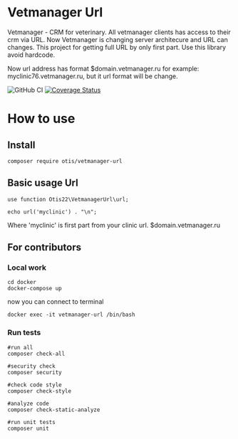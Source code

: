 # Vetmanager Url

Vetmanager - CRM for veterinary. All vetmanager clients has access to their crm via URL. Now Vetmanager is changing server architecure and URL can changes. This project for getting full URL by only first part. Use this library avoid hardcode.

Now url address has format $domain.vetmanager.ru for example: myclinic76.vetmanager.ru, but it url format will be change.

![GitHub CI](https://github.com/otis22/vetmanager-url/workflows/CI/badge.svg)
[![Coverage Status](https://coveralls.io/repos/github/otis22/vetmanager-url/badge.svg?branch=master)](https://coveralls.io/github/otis22/php-skelleton?branch=master)

# How to use 
## Install
```
composer require otis/vetmanager-url
```

## Basic usage Url

```
use function Otis22\VetmanagerUrl\url;

echo url('myclinic') . "\n";
```

Where 'myclinic' is first part from your clinic url. $domain.vetmanager.ru


## For contributors
### Local work

```
cd docker
docker-compose up
```
now you can connect to terminal
```
docker exec -it vetmanager-url /bin/bash
```

### Run tests

```
#run all
composer check-all

#security check
composer security

#check code style
composer check-style

#analyze code
composer check-static-analyze

#run unit tests
composer unit
```
